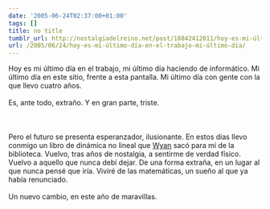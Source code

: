```yaml
---
date: '2005-06-24T02:37:00+01:00'
tags: []
title: no title
tumblr_url: http://nostalgiadelreino.net/post/18842412011/hoy-es-mi-último-día-en-el-trabajo-mi-último-día
url: /2005/06/24/hoy-es-mi-último-día-en-el-trabajo-mi-último-día/
---
```


<p>Hoy es mi último día en el trabajo, mi último día haciendo de informático. Mi último día en este sitio, frente a esta pantalla. Mi último día con gente con la que llevo cuatro años.<br/><br/>Es, ante todo, extraño. Y en gran parte, triste.<br/><br/><br/><br/>Pero el futuro se presenta esperanzador, ilusionante. En estos días llevo conmigo un libro de dinámica no lineal que <a href="http://www.malditafinitud.blogspot.com">Wyan</a> sacó para mí de la biblioteca. Vuelvo, tras años de nostalgia, a sentirme de verdad físico. Vuelvo a aquello que nunca debí dejar. De una forma extraña, en un lugar al que nunca pensé que iría. Viviré de las matemáticas, un sueño al que ya había renunciado.<br/><br/>Un nuevo cambio, en este año de maravillas.</p><div class="blogger-post-footer"><img width="1" height="1" src="https://blogger.googleusercontent.com/tracker/1180118427259117074-8255976666453178839?l=nostalgiadelreino.blogspot.com" alt=""/></div>